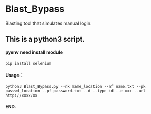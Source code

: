 # Blast_Bypass
Blasting tool that simulates manual login.

## This is a python3 script.

#### pyenv need install module
```
pip install selenium
```

#### Usage：
```
python3 Blast_Bypass.py --nk mame_location --nf name.txt --pk passwd_location --pf password.txt --d --type id --e xxx --url http://xxxx/xx
```

#### END.
